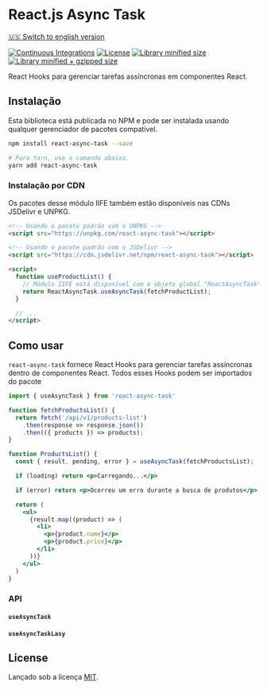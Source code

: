 # React.js Async Task

[🇺🇸 Switch to english version](./README.pt-BR.md)

[![Continuous Integrations](https://github.com/VitorLuizC/react-async-task/actions/workflows/continuous-integrations.yaml/badge.svg?branch=main)](https://github.com/VitorLuizC/react-async-task/actions/workflows/continuous-integrations.yaml)
[![License](https://badgen.net/github/license/VitorLuizC/react-async-task)](./LICENSE)
[![Library minified size](https://badgen.net/bundlephobia/min/react-async-task)](https://bundlephobia.com/result?p=react-async-task)
[![Library minified + gzipped size](https://badgen.net/bundlephobia/minzip/react-async-task)](https://bundlephobia.com/result?p=react-async-task)

React Hooks para gerenciar tarefas assíncronas em componentes React.

## Instalação

Esta biblioteca está publicada no NPM e pode ser instalada usando qualquer gerenciador de pacotes compatível.

```sh
npm install react-async-task --save

# Para Yarn, use o comando abaixo.
yarn add react-async-task
```

### Instalação por CDN

Os pacotes desse módulo IIFE também estão disponíveis nas CDNs JSDelivr e UNPKG.

```html
<!-- Usando o pacote padrão com o UNPKG -->
<script src="https://unpkg.com/react-async-task"></script>

<!-- Usando o pacote padrão com o JSDelivr -->
<script src="https://cdn.jsdelivr.net/npm/react-async-task"></script>

<script>
  function useProductList() {
    // Módulo IIFE está disponível com o objeto global "ReactAsyncTask".
    return ReactAsyncTask.useAsyncTask(fetchProductList);
  }

  // ...
</script>
```

## Como usar

`react-async-task` fornece React Hooks para gerenciar tarefas assíncronas dentro de componentes React. Todos esses Hooks podem ser importados do pacote

```jsx
import { useAsyncTask } from 'react-async-task'

function fetchProductsList() {
  return fetch('/api/v1/products-list')
    .then(response => response.json())
    .then(({ products }) => products);
}

function ProductsList() {
  const { result, pending, error } = useAsyncTask(fetchProductsList);

  if (loading) return <p>Carregando...</p>

  if (error) return <p>Ocorreu um erro durante a busca de produtos</p>

  return (
    <ul>
      {result.map((product) => (
        <li>
          <p>{product.name}</p>
          <p>{product.price}</p>
        </li>
      ))}
    </ul>
  )
}
```

### API

#### `useAsyncTask`

#### `useAsyncTaskLasy`

## License

Lançado sob a licença [MIT](./LICENSE).
